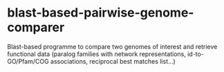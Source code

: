 # blast-based-pairwise-genome-comparer
Blast-based programme to compare two genomes of interest and retrieve functional data (paralog families with network representations, id-to-GO/Pfam/COG associations, reciprocal best matches list...)
